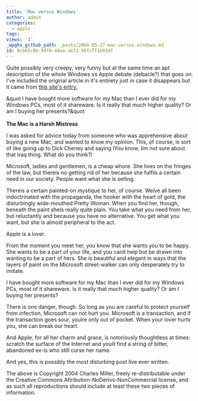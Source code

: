 ```yaml
---
title: 'Mac versus Windows'
author: admin
categories:
  - apple
tags: 
views: '3'
_wpghs_github_path: _posts/2004-05-27-mac-versus-windows.md
id: 8cb65c0b-94f8-4dea-ab72-96fcff1e034f
---
```

<p>Quite possibly very creepy, very funny but at the same time an apt description of the whole Windows vs Apple debate (debacle?) that goes on.  I've included the original article in it's entirety just in case it disappears but it came from <a href="http://fishbowl.pastiche.org/2004/05/25/the_mac_is_a_harsh_mistress">this site's entry.</a></p>
<p>&amp;quot I have bought more software for my Mac than I ever did for my Windows PCs, most of it shareware. Is it really that much higher quality? Or am I buying her presents?&amp;quot<br />
<!--more--><br />
<strong>The Mac is a Harsh Mistress</strong></p>
<p>I was asked for advice today from someone who was apprehensive about buying a new Mac, and wanted to know my opinion. This, of course, is sort of like going up to Dick Cheney and saying ìYou know, Iím not sure about that Iraq thing. What do you think?î</p>
<p>Microsoft, ladies and gentlemen, is a cheap whore. She lives on the fringes of the law, but thereís no getting rid of her because she fulfils a certain need in our society. People want what she is selling.</p>
<p>Thereís a certain painted-on mystique to her, of course. Weíve all been indoctrinated with the propaganda, the hooker with the heart of gold, the disturbingly wide-mouthed Pretty Woman. When you find her, though, beneath the paint sheís really quite plain. You take what you need from her, but reluctantly and because you have no alternative. You get what you want, but she is almost peripheral to the act.</p>
<p>Apple is a lover.</p>
<p>From the moment you meet her, you know that she wants you to be happy. She wants to be a part of your life, and you canít help but be drawn into wanting to be a part of hers. She is beautiful and elegant in ways that the layers of paint on the Microsoft street-walker can only desperately try to imitate.</p>
<p>I have bought more software for my Mac than I ever did for my Windows PCs, most of it shareware. Is it really that much higher quality? Or am I buying her presents?</p>
<p>There is one danger, though. So long as you are careful to protect yourself from infection, Microsoft can not hurt you. Microsoft is a transaction, and if the transaction goes sour, youíre only out of pocket. When your lover hurts you, she can break our heart.</p>
<p>And Apple, for all her charm and grace, is notoriously thoughtless at times: scratch the surface of the Internet and youíll find a string of bitter, abandoned ex-ís who still curse her name.</p>
<p>And yes, this is possibly the most disturbing post Iíve ever written.</p>
<p>The above is Copyright 2004 Charles Miller, freely re-distributable under the Creative Commons Attribution-NoDerivs-NonCommercial license, and as such all reproductions should include at least these two pieces of information.</p>
